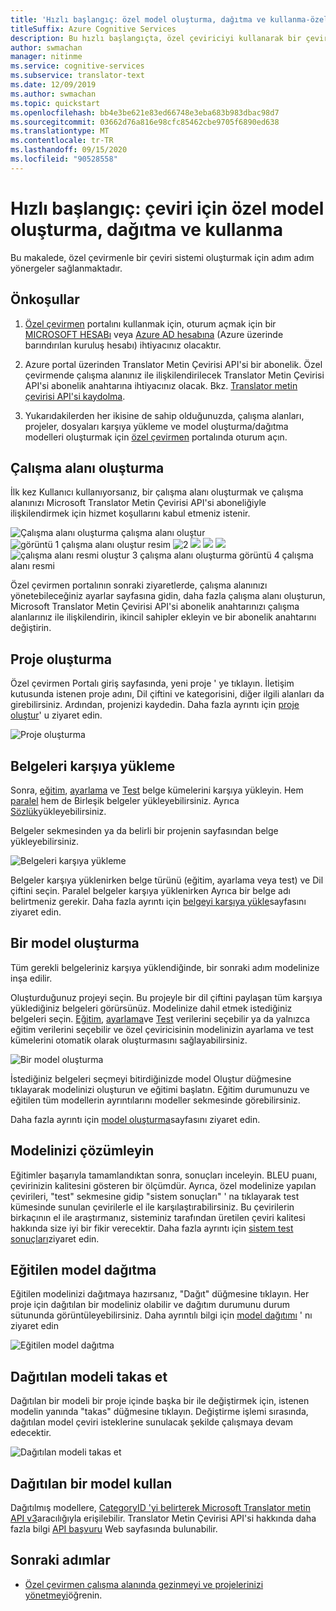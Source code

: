 ```yaml
---
title: 'Hızlı başlangıç: özel model oluşturma, dağıtma ve kullanma-özel çevirici'
titleSuffix: Azure Cognitive Services
description: Bu hızlı başlangıçta, özel çeviriciyi kullanarak bir çeviri sistemi oluşturmaya yönelik adım adım işleme devam edersiniz.
author: swmachan
manager: nitinme
ms.service: cognitive-services
ms.subservice: translator-text
ms.date: 12/09/2019
ms.author: swmachan
ms.topic: quickstart
ms.openlocfilehash: bb4e3be621e83ed66748e3eba683b983dbac98d7
ms.sourcegitcommit: 03662d76a816e98cfc85462cbe9705f6890ed638
ms.translationtype: MT
ms.contentlocale: tr-TR
ms.lasthandoff: 09/15/2020
ms.locfileid: "90528558"
---
```

# <a name="quickstart-build-deploy-and-use-a-custom-model-for-translation"></a>Hızlı başlangıç: çeviri için özel model oluşturma, dağıtma ve kullanma

Bu makalede, özel çevirmenle bir çeviri sistemi oluşturmak için adım adım yönergeler sağlanmaktadır.

## <a name="prerequisites"></a>Önkoşullar

1. [Özel çevirmen](https://portal.customtranslator.azure.ai) portalını kullanmak için, oturum açmak için bir [MICROSOFT HESABı](https://signup.live.com) veya [Azure AD hesabına](https://docs.microsoft.com/azure/active-directory/fundamentals/active-directory-whatis) (Azure üzerinde barındırılan kuruluş hesabı) ihtiyacınız olacaktır.

2. Azure portal üzerinden Translator Metin Çevirisi API'si bir abonelik. Özel çevirmende çalışma alanınız ile ilişkilendirilecek Translator Metin Çevirisi API'si abonelik anahtarına ihtiyacınız olacak. Bkz. [Translator metin çevirisi API'si kaydolma](https://docs.microsoft.com/azure/cognitive-services/translator/translator-text-how-to-signup).

3. Yukarıdakilerden her ikisine de sahip olduğunuzda, çalışma alanları, projeler, dosyaları karşıya yükleme ve model oluşturma/dağıtma modelleri oluşturmak için  [özel çevirmen](https://portal.customtranslator.azure.ai) portalında oturum açın.

## <a name="create-a-workspace"></a>Çalışma alanı oluşturma

İlk kez Kullanıcı kullanıyorsanız, bir çalışma alanı oluşturmak ve çalışma alanınızı Microsoft Translator Metin Çevirisi API'si aboneliğiyle ilişkilendirmek için hizmet koşullarını kabul etmeniz istenir.

![Çalışma alanı oluşturma çalışma alanı oluştur ](media/quickstart/terms-of-service.png)
 ![ görüntü 1 çalışma alanı oluştur resim ](media/quickstart/create-workspace-1.png)
 ![ 2 ](media/quickstart/create-workspace-2.png)
 ![ ](media/quickstart/create-workspace-3.png)
 ![ ](media/quickstart/create-workspace-4.png)
 ![ ](media/quickstart/create-workspace-5.png)
 ![ çalışma alanı resmi oluştur 3 çalışma alanı oluşturma görüntü 4 çalışma alanı resmi](media/quickstart/create-workspace-6.png)

Özel çevirmen portalının sonraki ziyaretlerde, çalışma alanınızı yönetebileceğiniz ayarlar sayfasına gidin, daha fazla çalışma alanı oluşturun, Microsoft Translator Metin Çevirisi API'si abonelik anahtarınızı çalışma alanlarınız ile ilişkilendirin, ikincil sahipler ekleyin ve bir abonelik anahtarını değiştirin.

## <a name="create-a-project"></a>Proje oluşturma

Özel çevirmen Portalı giriş sayfasında, yeni proje ' ye tıklayın. İletişim kutusunda istenen proje adını, Dil çiftini ve kategorisini, diğer ilgili alanları da girebilirsiniz. Ardından, projenizi kaydedin. Daha fazla ayrıntı için [proje oluştur](how-to-create-project.md)' u ziyaret edin.

![Proje oluşturma](media/quickstart/ct-how-to-create-project.png)


## <a name="upload-documents"></a>Belgeleri karşıya yükleme

Sonra, [eğitim](training-and-model.md#training-document-type-for-custom-translator), [ayarlama](training-and-model.md#tuning-document-type-for-custom-translator) ve [Test](training-and-model.md#testing-dataset-for-custom-translator) belge kümelerini karşıya yükleyin. Hem [paralel](what-are-parallel-documents.md) hem de Birleşik belgeler yükleyebilirsiniz. Ayrıca [Sözlük](what-is-dictionary.md)yükleyebilirsiniz.

Belgeler sekmesinden ya da belirli bir projenin sayfasından belge yükleyebilirsiniz.

![Belgeleri karşıya yükleme](media/quickstart/ct-how-to-upload.png)

Belgeler karşıya yüklenirken belge türünü (eğitim, ayarlama veya test) ve Dil çiftini seçin. Paralel belgeler karşıya yüklenirken Ayrıca bir belge adı belirtmeniz gerekir. Daha fazla ayrıntı için [belgeyi karşıya yükle](how-to-upload-document.md)sayfasını ziyaret edin.

## <a name="create-a-model"></a>Bir model oluşturma

Tüm gerekli belgeleriniz karşıya yüklendiğinde, bir sonraki adım modelinize inşa edilir.

Oluşturduğunuz projeyi seçin. Bu projeyle bir dil çiftini paylaşan tüm karşıya yüklediğiniz belgeleri görürsünüz. Modelinize dahil etmek istediğiniz belgeleri seçin. [Eğitim](training-and-model.md#training-document-type-for-custom-translator), [ayarlama](training-and-model.md#tuning-document-type-for-custom-translator)ve [Test](training-and-model.md#testing-dataset-for-custom-translator) verilerini seçebilir ya da yalnızca eğitim verilerini seçebilir ve özel çeviricisinin modelinizin ayarlama ve test kümelerini otomatik olarak oluşturmasını sağlayabilirsiniz.

![Bir model oluşturma](media/quickstart/ct-how-to-train.png)

İstediğiniz belgeleri seçmeyi bitirdiğinizde model Oluştur düğmesine tıklayarak modelinizi oluşturun ve eğitimi başlatın. Eğitim durumunuzu ve eğitilen tüm modellerin ayrıntılarını modeller sekmesinde görebilirsiniz.

Daha fazla ayrıntı için [model oluşturma](how-to-train-model.md)sayfasını ziyaret edin.

## <a name="analyze-your-model"></a>Modelinizi çözümleyin

Eğitimler başarıyla tamamlandıktan sonra, sonuçları inceleyin. BLEU puanı, çevirinizin kalitesini gösteren bir ölçümdür. Ayrıca, özel modelinize yapılan çevirileri, "test" sekmesine gidip "sistem sonuçları" ' na tıklayarak test kümesinde sunulan çevirilerle el ile karşılaştırabilirsiniz. Bu çevirilerin birkaçının el ile araştırmanız, sisteminiz tarafından üretilen çeviri kalitesi hakkında size iyi bir fikir verecektir. Daha fazla ayrıntı için [sistem test sonuçları](how-to-view-system-test-results.md)ziyaret edin.

## <a name="deploy-a-trained-model"></a>Eğitilen model dağıtma

Eğitilen modelinizi dağıtmaya hazırsanız, "Dağıt" düğmesine tıklayın. Her proje için dağıtılan bir modeliniz olabilir ve dağıtım durumunu durum sütununda görüntüleyebilirsiniz. Daha ayrıntılı bilgi için [model dağıtımı](how-to-view-system-test-results.md#deploy-a-model) ' nı ziyaret edin

![Eğitilen model dağıtma](media/quickstart/ct-how-to-deploy.png)

## <a name="swap-deployed-model"></a>Dağıtılan modeli takas et

Dağıtılan bir modeli bir proje içinde başka bir ile değiştirmek için, istenen modelin yanında "takas" düğmesine tıklayın. Değiştirme işlemi sırasında, dağıtılan model çeviri isteklerine sunulacak şekilde çalışmaya devam edecektir. 

![Dağıtılan modeli takas et](media/quickstart/ct-how-to-swap-model.png)

## <a name="use-a-deployed-model"></a>Dağıtılan bir model kullan

Dağıtılmış modellere, [CategoryID 'yi belirterek Microsoft Translator metin API v3](https://docs.microsoft.com/azure/cognitive-services/translator/reference/v3-0-translate?tabs=curl)aracılığıyla erişilebilir. Translator Metin Çevirisi API'si hakkında daha fazla bilgi [API başvuru](https://docs.microsoft.com/azure/cognitive-services/translator/reference/v3-0-reference) Web sayfasında bulunabilir.

## <a name="next-steps"></a>Sonraki adımlar

- [Özel çevirmen çalışma alanında gezinmeyi ve projelerinizi yönetmeyi](workspace-and-project.md)öğrenin.
